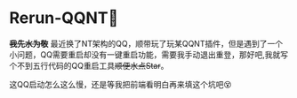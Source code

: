 # Rerun-QQNT💫
~~**我先水为敬**~~
最近换了NT架构的QQ，顺带玩了玩某QQNT插件，但是遇到了一个小问题，QQ需要重启却没有一键重启功能，需要我手动退出重登，那好吧,我就写个不到五行代码的QQ重启工具~~顺便水点Star~~。

这QQ启动怎么这么慢，还是等我把前端看明白再来填这个坑吧😵
